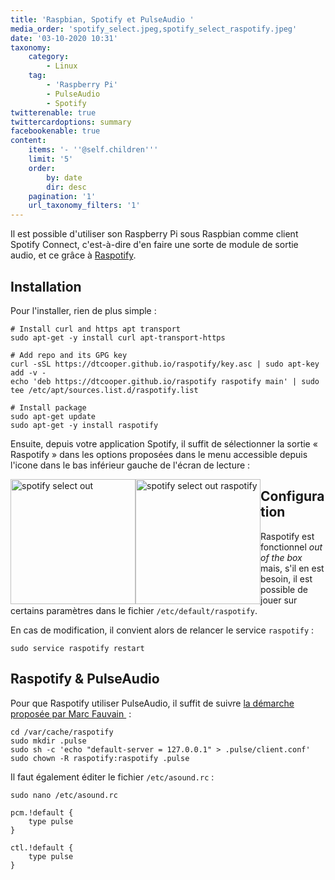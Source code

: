 ```yaml
---
title: 'Raspbian, Spotify et PulseAudio '
media_order: 'spotify_select.jpeg,spotify_select_raspotify.jpeg'
date: '03-10-2020 10:31'
taxonomy:
    category:
        - Linux
    tag:
        - 'Raspberry Pi'
        - PulseAudio
        - Spotify
twitterenable: true
twittercardoptions: summary
facebookenable: true
content:
    items: '- ''@self.children'''
    limit: '5'
    order:
        by: date
        dir: desc
    pagination: '1'
    url_taxonomy_filters: '1'
---
```


Il est possible d'utiliser son Raspberry Pi sous Raspbian comme client Spotify Connect, c'est-à-dire d'en faire une sorte de module de sortie audio, et ce grâce à [Raspotify](https://dtcooper.github.io/raspotify/).

## Installation

Pour l'installer, rien de plus simple&nbsp;:

```shell
# Install curl and https apt transport
sudo apt-get -y install curl apt-transport-https

# Add repo and its GPG key
curl -sSL https://dtcooper.github.io/raspotify/key.asc | sudo apt-key add -v -
echo 'deb https://dtcooper.github.io/raspotify raspotify main' | sudo tee /etc/apt/sources.list.d/raspotify.list

# Install package
sudo apt-get update
sudo apt-get -y install raspotify
```

Ensuite, depuis votre application Spotify, il suffit de sélectionner la sortie « Raspotify » dans les options proposées dans le menu accessible depuis l'icone dans le bas inférieur gauche de l'écran de lecture&nbsp;:

<img src="../spotify_select.jpeg" alt="spotify select out" style="width:200px; float: left" />
<img src="../blog/raspbian-spotify-et-pulseaudio/spotify_select_raspotify.jpeg" alt="spotify select out raspotify" style="width:200px; float: left" />

## Configuration

Raspotify est fonctionnel _out of the box_ mais, s'il en est besoin, il est possible de jouer sur certains paramètres dans le fichier `/etc/default/raspotify`.

En cas de modification, il convient alors de relancer le service `raspotify`&nbsp;:

```shell
sudo service raspotify restart
```

## Raspotify & PulseAudio

Pour que Raspotify utiliser PulseAudio, il suffit de suivre [la démarche proposée par Marc Fauvain ](https://github.com/dtcooper/raspotify/issues/154#issuecomment-442299432)&nbsp;:

```shell
cd /var/cache/raspotify
sudo mkdir .pulse
sudo sh -c 'echo "default-server = 127.0.0.1" > .pulse/client.conf'
sudo chown -R raspotify:raspotify .pulse
```

Il faut également éditer le fichier `/etc/asound.rc`&nbsp;:

```shell
sudo nano /etc/asound.rc
```

```
pcm.!default {
    type pulse
}

ctl.!default {
    type pulse
}
```
